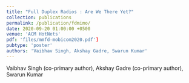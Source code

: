```yaml
---
title: "Full Duplex Radios : Are We There Yet?"
collection: publications
permalink: /publication/fdmimo/
date: 2020-09-20 01:00:00 +0500
venue: 'ACM HotNets'
pdf: 'files/mmfd-mobicom2020.pdf']
pubtype: 'poster'
authors: 'Vaibhav Singh, Akshay Gadre, Swarun Kumar'
---
```

Vaibhav Singh (co-primary author), Akshay Gadre (co-primary author), Swarun Kumar
